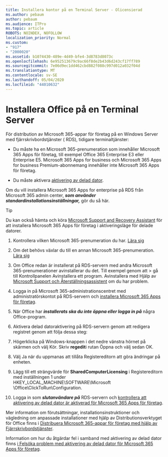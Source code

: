 ```yaml
---
title: Installera kontor på en Terminal Server - Olicensierad
ms.author: pebaum
author: pebaum
ms.audience: ITPro
ms.topic: article
ROBOTS: NOINDEX, NOFOLLOW
localization_priority: Normal
ms.custom:
- "917"
- "2000020"
ms.assetid: b1074430-489e-4d49-bfe4-3d8783d8073c
ms.openlocfilehash: 6e952513679c9ac66f8de2b43d6d243cf17ff789
ms.sourcegitcommit: 7e06d9ec1dd462cbd882f088c997d012a032f04d
ms.translationtype: MT
ms.contentlocale: sv-SE
ms.lasthandoff: 05/04/2020
ms.locfileid: "44010632"
---
```

# <a name="installing-office-on-a-terminal-server"></a>Installera Office på en Terminal Server

För distribution av Microsoft 365-appar för företag på en Windows Server med fjärrskrivbordstjänster ( RDS), tidigare terminaltjänster:
  
- Du måste ha en Microsoft 365-prenumeration som innehåller Microsoft 365 Apps för företag, till exempel Office 365 Enterprise E3 eller Enterprise E5. Microsoft 365 Apps for business och Microsoft 365 Apps for business Premium-abonnemang innehåller inte Microsoft 365 Apps för företag.

- Du måste aktivera [aktivering av delad dator](https://docs.microsoft.com/DeployOffice/overview-shared-computer-activation).

Om du vill installera Microsoft 365 Apps for enterprise på RDS från Microsoft 365 admin center, ***som använder standardinstallationsinställningar,*** gör du så här.

> [!TIP]
> Du kan också hämta och köra [Microsoft Support and Recovery Assistant](https://aka.ms/SaRA_OfficeSCA_M365Portal) för att installera Microsoft 365 Apps för företag i aktiveringsläge för delade datorer.
  
1. Kontrollera vilken Microsoft 365-prenumeration du har. [Lära sig](https://docs.microsoft.com/office365/admin/admin-overview/what-subscription-do-i-have)

2. Om det behövs växlar du till en annan Microsoft 365-prenumeration. [Lära sig](https://docs.microsoft.com/office365/admin/subscriptions-and-billing/switch-to-a-different-plan)

3. Om Office redan är installerat på RDS-servern med andra Microsoft 365-prenumerationer avinstallerar du det. Till exempel genom att \> gå till Kontrollpanelen Avinstallera ett program. Avinstallera med Hjälp av [Microsoft Support och Återställningsassistent](https://aka.ms/SARA-OfficeUninstall-Alchemy) om du har problem.

4. Logga in på Microsoft 365-administrationscentret med administratörskontot på RDS-servern och [installera Microsoft 365 Apps för företag](https://portal.office.com/OLS/MySoftware.aspx).

5. När Office har ***installerats ska du inte öppna eller logga in på*** några Office-program.

6. Aktivera delad datoraktivering på RDS-servern genom att redigera registret genom att följa dessa steg:

1. Högerklicka på Windows-knappen i det nedre vänstra hörnet på skärmen och välj Kör. Skriv **regedit**i rutan Öppna och välj sedan OK.

2. Välj Ja när du uppmanas att tillåta Registereditorn att göra ändringar på enheten.

3. Lägg till ett strängvärde för **SharedComputerLicensing** i Registereditorn med inställningen 1 under HKEY_LOCAL_MACHINE\SOFTWARE\Microsoft \Office\ClickToRun\Configuration.

7. Logga in som ***slutanvändare på*** RDS-servern och [kontrollera att aktivering av delad dator är aktiverad för Microsoft 365 Apps för företag](https://docs.microsoft.com/DeployOffice/troubleshoot-shared-computer-activation#verify-that-activation-for-microsoft-365-apps-succeeded).

Mer information om förutsättningar, installationsinstruktioner och vägledning om anpassade installationer med hjälp av Distributionsverktyget för Office finns i [Distribuera Microsoft 365-appar för företag med hjälp av Fjärrskrivbordstjänster](https://docs.microsoft.com/DeployOffice/deploy-microsoft-365-apps-remote-desktop-services).
  
Information om hur du åtgärdar fel i samband med aktivering av delad dator finns [i Felsöka problem med aktivering av delad dator för Microsoft 365 Apps för företag](https://docs.microsoft.com/DeployOffice/troubleshoot-shared-computer-activation).
  